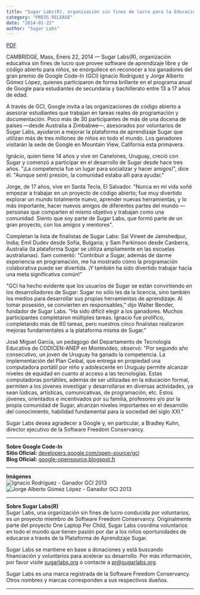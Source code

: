 ```yaml
---
title: "Sugar Labs(R), organización sin fines de lucro para la Educación celebra dos Ganadores del Gran Premio de Google Code-In"
category: "PRESS RELEASE"
date: "2014-01-22"
author: "Sugar Labs"
---
```


<!-- markdownlint-disable -->

[PDF](/press/SugarLabsPR-es.20140122.pdf)

CAMBRIDGE, Mass, Enero 22, 2014 — Sugar Labs(R), organización educativa sin fines de lucro que provee software de aprendizaje libre y de código abierto para niños, se enorgullece en reconocer a los ganadores del gran premio de Google Code-In (GCI) Ignacio Rodríguez y Jorge Alberto Gómez López, quienes participaron de forma brillante en el programa anual de Google para estudiantes de secundaria y bachillerato entre 13 a 17 años de edad.

A través de GCI, Google invita a las organizaciones de código abierto a asesorar estudiantes que trabajan en tareas reales de programación y documentación. Poco más de 30 participantes de más de una docena de países —desde Australia a Zimbabwe—, asesorados por voluntarios de Sugar Labs, ayudaron a mejorar la plataforma de aprendizaje Sugar que utilizan más de tres millones de niños en todo el mundo. Los ganadores visitarán la sede de Google en Mountain View, California esta primavera.

Ignácio, quien tiene 14 años y vive en Canelones, Uruguay, creció con Sugar y comenzó a participar en el desarrollo de Sugar desde hace tres años. "¡La competencia fue un lugar para socializar y hacer amigos!", dice él. "Aunque sentí presión, la comunidad estaba allí para ayudar."

Jorge, de 17 años, vive en Santa Tecla, El Salvador. "Nunca en mi vida soñé empezar a trabajar en un proyecto de código abierto; fue muy divertido explorar un mundo totalmente nuevo, aprender nuevas herramientas, y lo más importante, hacer nuevos amigos de diferentes partes del mundo —personas que comparten el mismo objetivo y trabajan como una comunidad. Siento que soy parte de Sugar Labs, que formó parte de un gran proyecto, con los amigos y mentores".

Completan la lista de finalistas de Sugar Labs: Sai Vineet de Jamshedpur, India; Emil Dudev desde Sofía, Bulgaria; y Sam Parkinson desde Canberra, Australia (la plataforma Sugar se utiliza ampliamente en las escuelas australianas). Sam comentó: "Contribuir a Sugar, además de darme experiencia en programación, me ha mostrado cómo la programación colaborativa puede ser divertida. ¡Y también ha sido divertido trabajar hacia una meta significativa común!"

"GCI ha hecho evidente que los usuarios de Sugar se están convirtiendo en los desarrolladores de Sugar: Sugar no sólo les da la licencia, sino también los medios para desarrollar sus propias herramientas de aprendizaje. Al tomar posesión, se convierten en responsables," dijo Walter Bender, fundador de Sugar Labs. "Ha sido difícil elegir a los ganadores. Muchos participantes completaron múltiples tareas. Ignacio fue prolífico, completando más de 60 tareas, pero nuestros cinco finalistas realizaron mejoras fundamentales a la plataforma misma de Sugar."

José Miguel García, un pedagogo del Departamento de Tecnología Educativa de CODICEN-ANEP en Montevideo, observó: "Por segundo año consecutivo, un joven de Uruguay ha ganado la competencia. La implementación del Plan Ceibal, que entrega en propiedad una computadora portátil por niño y adolescente en Uruguay permite alcanzar niveles de equidad en cuanto al acceso a las tecnologías. Estas computadoras portátiles, además de ser utilizadas en la educación formal, permiten a los jóvenes investigar y desarrollarse en diversas actividades, ya sean lúdicas, artísticas, comunicativas, de programación, etc. Estos jóvenes, orientados e incentivados por su familia, profesores y/o por la propia comunidad de Sugar, alcanzan niveles importantes en el desarrollo del conocimiento, habilidad fundamental para la sociedad del siglo XXI."

Sugar Labs desea agradecer a Google y, en particular, a Bradley Kuhn, director ejecutivo de la Software Freedom Conservancy.

---

**Sobre Google Code-In**  
**Sitio Oficial:** [developers.google.com/open-source/gci](http://developers.google.com/open-source/gci)  
**Blog Oficial:** [google-opensource.blogspot.fr](http://google-opensource.blogspot.fr/2014/01/google-code-in-2013-drumroll-please.html) 

---

**Imágenes**  
![Ignacio Rodríguez - Ganador GCI 2013](/press/SugarLabs_GCI_2013_Winner_Ignacio.jpg)  
![Jorge Alberto Gómez López - Ganador GCI 2013](/press/SugarLabs_GCI_2013_Winner_Jorge.jpg)

---

**Sobre Sugar Labs(R)**  
Sugar Labs, una organización sin fines de lucro conducida por voluntarios, es un proyecto miembro de Software Freedom Conservancy. Originalmente parte del proyecto One Laptop Per Child, Sugar Labs coordina voluntarios en todo el mundo que tienen pasión por dar a los niños oportunidades de educarse a través de la Plataforma de Aprendizaje Sugar.  

Sugar Labs se mantiene en base a donaciones y está buscando financiación y voluntarios para acelerar su desarrollo. Por más información, por favor visite [sugarlabs.org](http://www.sugarlabs.org) o contacte a [pr@sugarlabs.org](mailto:pr@sugarlabs.org).

Sugar Labs es una marca registrada de la Software Freedom Conservancy. Otros nombres y marcas corresponden a sus respectivos dueños.

---
